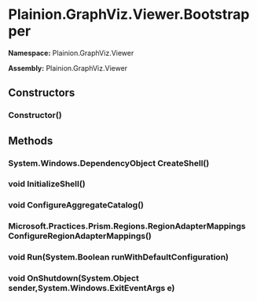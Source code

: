 
# Plainion.GraphViz.Viewer.Bootstrapper

**Namespace:** Plainion.GraphViz.Viewer

**Assembly:** Plainion.GraphViz.Viewer


## Constructors

### Constructor()


## Methods

### System.Windows.DependencyObject CreateShell()

### void InitializeShell()

### void ConfigureAggregateCatalog()

### Microsoft.Practices.Prism.Regions.RegionAdapterMappings ConfigureRegionAdapterMappings()

### void Run(System.Boolean runWithDefaultConfiguration)

### void OnShutdown(System.Object sender,System.Windows.ExitEventArgs e)
